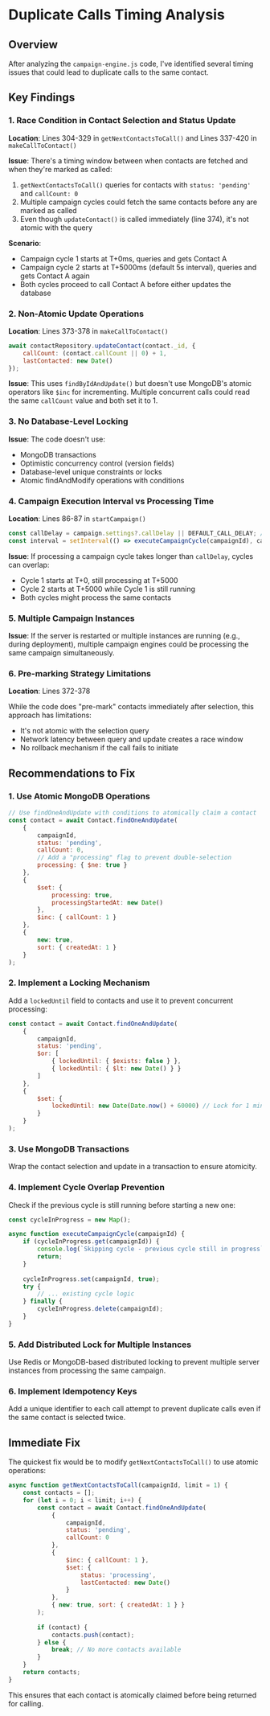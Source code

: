 # Duplicate Calls Timing Analysis

## Overview
After analyzing the `campaign-engine.js` code, I've identified several timing issues that could lead to duplicate calls to the same contact.

## Key Findings

### 1. Race Condition in Contact Selection and Status Update

**Location**: Lines 304-329 in `getNextContactsToCall()` and Lines 337-420 in `makeCallToContact()`

**Issue**: There's a timing window between when contacts are fetched and when they're marked as called:
1. `getNextContactsToCall()` queries for contacts with `status: 'pending'` and `callCount: 0`
2. Multiple campaign cycles could fetch the same contacts before any are marked as called
3. Even though `updateContact()` is called immediately (line 374), it's not atomic with the query

**Scenario**:
- Campaign cycle 1 starts at T+0ms, queries and gets Contact A
- Campaign cycle 2 starts at T+5000ms (default 5s interval), queries and gets Contact A again
- Both cycles proceed to call Contact A before either updates the database

### 2. Non-Atomic Update Operations

**Location**: Lines 373-378 in `makeCallToContact()`

```javascript
await contactRepository.updateContact(contact._id, {
    callCount: (contact.callCount || 0) + 1,
    lastContacted: new Date()
});
```

**Issue**: This uses `findByIdAndUpdate()` but doesn't use MongoDB's atomic operators like `$inc` for incrementing. Multiple concurrent calls could read the same `callCount` value and both set it to 1.

### 3. No Database-Level Locking

**Issue**: The code doesn't use:
- MongoDB transactions
- Optimistic concurrency control (version fields)
- Database-level unique constraints or locks
- Atomic findAndModify operations with conditions

### 4. Campaign Execution Interval vs Processing Time

**Location**: Lines 86-87 in `startCampaign()`

```javascript
const callDelay = campaign.settings?.callDelay || DEFAULT_CALL_DELAY; // 5000ms default
const interval = setInterval(() => executeCampaignCycle(campaignId), callDelay);
```

**Issue**: If processing a campaign cycle takes longer than `callDelay`, cycles can overlap:
- Cycle 1 starts at T+0, still processing at T+5000
- Cycle 2 starts at T+5000 while Cycle 1 is still running
- Both cycles might process the same contacts

### 5. Multiple Campaign Instances

**Issue**: If the server is restarted or multiple instances are running (e.g., during deployment), multiple campaign engines could be processing the same campaign simultaneously.

### 6. Pre-marking Strategy Limitations

**Location**: Lines 372-378

While the code does "pre-mark" contacts immediately after selection, this approach has limitations:
- It's not atomic with the selection query
- Network latency between query and update creates a race window
- No rollback mechanism if the call fails to initiate

## Recommendations to Fix

### 1. Use Atomic MongoDB Operations
```javascript
// Use findOneAndUpdate with conditions to atomically claim a contact
const contact = await Contact.findOneAndUpdate(
    {
        campaignId,
        status: 'pending',
        callCount: 0,
        // Add a "processing" flag to prevent double-selection
        processing: { $ne: true }
    },
    {
        $set: { 
            processing: true,
            processingStartedAt: new Date()
        },
        $inc: { callCount: 1 }
    },
    { 
        new: true,
        sort: { createdAt: 1 }
    }
);
```

### 2. Implement a Locking Mechanism
Add a `lockedUntil` field to contacts and use it to prevent concurrent processing:
```javascript
const contact = await Contact.findOneAndUpdate(
    {
        campaignId,
        status: 'pending',
        $or: [
            { lockedUntil: { $exists: false } },
            { lockedUntil: { $lt: new Date() } }
        ]
    },
    {
        $set: { 
            lockedUntil: new Date(Date.now() + 60000) // Lock for 1 minute
        }
    }
);
```

### 3. Use MongoDB Transactions
Wrap the contact selection and update in a transaction to ensure atomicity.

### 4. Implement Cycle Overlap Prevention
Check if the previous cycle is still running before starting a new one:
```javascript
const cycleInProgress = new Map();

async function executeCampaignCycle(campaignId) {
    if (cycleInProgress.get(campaignId)) {
        console.log(`Skipping cycle - previous cycle still in progress`);
        return;
    }
    
    cycleInProgress.set(campaignId, true);
    try {
        // ... existing cycle logic
    } finally {
        cycleInProgress.delete(campaignId);
    }
}
```

### 5. Add Distributed Lock for Multiple Instances
Use Redis or MongoDB-based distributed locking to prevent multiple server instances from processing the same campaign.

### 6. Implement Idempotency Keys
Add a unique identifier to each call attempt to prevent duplicate calls even if the same contact is selected twice.

## Immediate Fix

The quickest fix would be to modify `getNextContactsToCall()` to use atomic operations:

```javascript
async function getNextContactsToCall(campaignId, limit = 1) {
    const contacts = [];
    for (let i = 0; i < limit; i++) {
        const contact = await Contact.findOneAndUpdate(
            {
                campaignId,
                status: 'pending',
                callCount: 0
            },
            {
                $inc: { callCount: 1 },
                $set: { 
                    status: 'processing',
                    lastContacted: new Date()
                }
            },
            { new: true, sort: { createdAt: 1 } }
        );
        
        if (contact) {
            contacts.push(contact);
        } else {
            break; // No more contacts available
        }
    }
    return contacts;
}
```

This ensures that each contact is atomically claimed before being returned for calling.